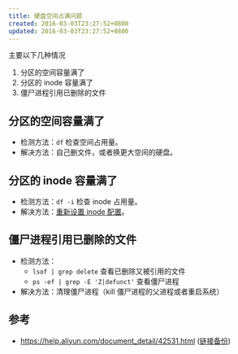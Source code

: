 ```yaml
---
title: 硬盘空间占满问题
created: 2016-03-03T23:27:52+0800
updated: 2016-03-03T23:27:52+0800
---
```



主要以下几种情况

1. 分区的空间容量满了
2. 分区的 inode 容量满了
3. 僵尸进程引用已删除的文件

## 分区的空间容量满了

- 检测方法：`df` 检查空间占用量。
- 解决方法：自己删文件，或者换更大空间的硬盘。

## 分区的 inode 容量满了

- 检测方法：`df -i` 检查 inode 占用量。
- 解决方法：[重新设置 inode 配置](./ext-fs.md#调整-inode)。

## 僵尸进程引用已删除的文件

- 检测方法：
  - `lsof | grep delete` 查看已删除又被引用的文件
  - `ps -ef | grep -E 'Z|defunct'` 查看僵尸进程
- 解决方法：清理僵尸进程（kill 僵尸进程的父进程或者重启系统）

## 参考

- https://help.aliyun.com/document_detail/42531.html ([链接备份](https://web.archive.org/web/20220529003952/https://help.aliyun.com/document_detail/42531.html))
